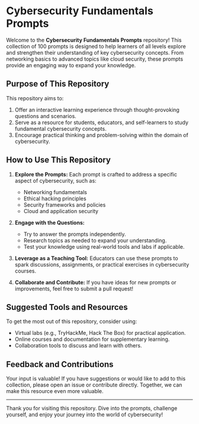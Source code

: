 # Cybersecurity Fundamentals Prompts

Welcome to the **Cybersecurity Fundamentals Prompts** repository! This collection of 100 prompts is designed to help learners of all levels explore and strengthen their understanding of key cybersecurity concepts. From networking basics to advanced topics like cloud security, these prompts provide an engaging way to expand your knowledge.

## Purpose of This Repository

This repository aims to:
1. Offer an interactive learning experience through thought-provoking questions and scenarios.
2. Serve as a resource for students, educators, and self-learners to study fundamental cybersecurity concepts.
3. Encourage practical thinking and problem-solving within the domain of cybersecurity.

## How to Use This Repository

1. **Explore the Prompts:** Each prompt is crafted to address a specific aspect of cybersecurity, such as:
   - Networking fundamentals
   - Ethical hacking principles
   - Security frameworks and policies
   - Cloud and application security

2. **Engage with the Questions:** 
   - Try to answer the prompts independently.
   - Research topics as needed to expand your understanding.
   - Test your knowledge using real-world tools and labs if applicable.

3. **Leverage as a Teaching Tool:** Educators can use these prompts to spark discussions, assignments, or practical exercises in cybersecurity courses.

4. **Collaborate and Contribute:** If you have ideas for new prompts or improvements, feel free to submit a pull request!

## Suggested Tools and Resources

To get the most out of this repository, consider using:
- Virtual labs (e.g., TryHackMe, Hack The Box) for practical application.
- Online courses and documentation for supplementary learning.
- Collaboration tools to discuss and learn with others.

## Feedback and Contributions

Your input is valuable! If you have suggestions or would like to add to this collection, please open an issue or contribute directly. Together, we can make this resource even more valuable.

---

Thank you for visiting this repository. Dive into the prompts, challenge yourself, and enjoy your journey into the world of cybersecurity!
